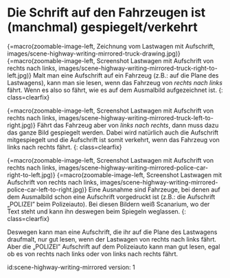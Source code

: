 # Die Schrift auf den Fahrzeugen ist (manchmal) gespiegelt/verkehrt

{=macro(zoomable-image-left, Zeichnung vom Lastwagen mit Aufschrift, images/scene-highway-writing-mirrored-truck-drawing.jpg)}
{=macro(zoomable-image-left, Screenshot Lastwagen mit Aufschrift von rechts nach links, images/scene-highway-writing-mirrored-truck-right-to-left.jpg)}
Malt man eine Aufschrift auf ein Fahrzeug (z.B.: auf die Plane des Lastwagens), kann man sie lesen, wenn das Fahrzeug von _rechts nach links_ fährt. Wenn es also so fährt, wie es auf dem Ausmalbild aufgezeichnet ist.
{: class=clearfix}

{=macro(zoomable-image-left, Screenshot Lastwagen mit Aufschrift von rechts nach links, images/scene-highway-writing-mirrored-truck-left-to-right.jpg)}
Fährt das Fahrzeug aber von _links nach rechts_, dann muss dazu das ganze Bild gespiegelt werden. Dabei wird natürlich auch die Aufschrift mitgespiegelt und die Aufschrift ist somit verkehrt, wenn das Fahrzeug von links nach rechts fährt.
{: class=clearfix}

{=macro(zoomable-image-left, Screenshot Lastwagen mit Aufschrift von rechts nach links, images/scene-highway-writing-mirrored-police-car-right-to-left.jpg)}
{=macro(zoomable-image-left, Screenshot Lastwagen mit Aufschrift von rechts nach links, images/scene-highway-writing-mirrored-police-car-left-to-right.jpg)}
Eine Ausnahme sind Fahrzeuge, bei denen auf dem Ausmalbild schon eine Aufschrift vorgedruckt ist (z.B.: die Aufschrift „POLIZEI” beim Polizeiauto).
Bei diesen Bildern weiß Scanarium, wo der Text steht und kann ihn deswegen beim Spiegeln weglassen.
{: class=clearfix}

Deswegen kann man eine Aufschrift, die ihr auf die Plane des Lastwagens draufmalt, nur gut lesen, wenn der Lastwagen von rechts nach links fährt.
Aber die „POLIZEI” Aufschrift auf dem Polizeiauto kann man gut lesen, egal ob es von rechts nach links oder von links nach rechts fährt.

id:scene-highway-writing-mirrored
version: 1
